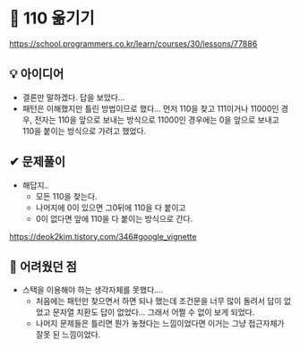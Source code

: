 # 🔎 110 옮기기

https://school.programmers.co.kr/learn/courses/30/lessons/77886

## 💡 아이디어

- 결론만 말하겠다. 답을 보았다...
- 패턴은 이해했지만 틀린 방법이므로 했다... 먼저 110을 찾고 111이거나 11000인 경우, 전자는 110을 앞으로 보내는 방식으로 11000인 경우에는 0을 앞으로 보내고 110을 붙이는 방식으로 가려고 했었다.

## ✔ 문제풀이

- 해답지..
  - 모든 110을 찾는다.
  - 나머지에 0이 있으면 그0뒤에 110을 다 붙이고
  - 0이 없다면 앞에 110을 다 붙이는 방식으로 간다.

https://deok2kim.tistory.com/346#google_vignette

## 🤕 어려웠던 점

- 스택을 이용해야 하는 생각자체를 못했다....
  - 처음에는 패턴만 찾으면서 하면 되나 했는데 조건문을 너무 많이 돌려서 답이 없었고 문자열 치환도 답이 없었다... 그래서 어쩔 수 없이 보게 되었다.
  - 나머지 문제들은 틀리면 뭔가 놓쳤다는 느낌이었다면 이거는 그냥 접근자체가 잘못 된 느낌이었다.
